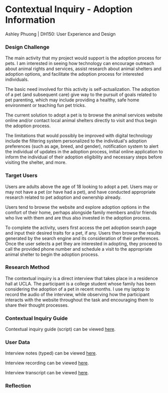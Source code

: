 # Contextual Inquiry - Adoption Information
Ashley Phuong | DH150: User Experience and Design

### Design Challenge
The main activity that my project would support is the adoption process for pets.
I am interested in seeing how technology can encourage outreach about animal rights
and services, assist research about animal shelters and adoption options, and 
facilitate the adoption process for interested individuals. 

The basic need involved for this activity is self-actualization. The adoption of a pet
(and subsequent care) give way to the pursuit of goals related to pet parenting, which
may include providing a healthy, safe home environment or teaching fun pet tricks.

The current solution to adopt a pet is to browse the animal services website online and/or
contact local animal shelters directly to visit and thus begin the adoption process.

The limitations that would possibly be improved with digital technology include the 
filtering system personalized to the individual's adoption preferences (such as age, 
breed, and gender), notification system to alert the individual of updates in the
adoption process, initial online application to inform the individual of their adoption
eligibility and necessary steps before visiting the shelter, and more.


### Target Users
Users are adults above the age of 18 looking to adopt a pet. Users may or may not have
a pet (or have had a pet), and have conducted appropriate research related to pet
adoption and ownership already. 

Users tend to browse the website and explore adoption options in the comfort of their home,
perhaps alongside family members and/or friends who live with them and are thus also
invested in the adoption process.

To complete the activity, users first access the pet adoption search page and input their
desired traits for a pet, if any. Users then browse the results generated by the search
engine and its consideration of their preferences. Once the user selects a pet they are 
interested in adopting, they proceed to call the provided phone number and schedule a visit
to the appropriate animal shelter to begin the adoption process.


### Research Method
The contextual inquiry is a direct interview that takes place in a residence hall at UCLA. 
The participant is a college student whose family has been considering the adoption of a pet
in recent months. I use my laptop to record the audio of the interview, while observing how 
the participant interacts with the website throughout the task and encouraging them to share
their thought processes.

### Contextual Inquiry Guide
Contextual inquiry guide (script) can be viewed [here](https://docs.google.com/document/d/1mXtMR_DwRU-tGLd9dp7j_uH6nVtb31ZGk3twHI37TUU/edit?usp=sharing).

### User Data
Interview notes (typed) can be viewed [here](https://docs.google.com/document/d/1CVPSGDcqol3B8gEBJN2aBJREPdDLweCXHe1778IFofU/edit?usp=sharing).

Interview recording can be viewed [here](https://drive.google.com/file/d/1AL_2pUFD79RvsE0aYmImKLAvdMFjVGrd/view?usp=sharing).

Interview transcript can be viewed [here](https://docs.google.com/document/d/12qhUkReYXj0dJuKOSW268ZyEY--BXPcVj-Z5ilhPqO8/edit?usp=sharing).

### Reflection
